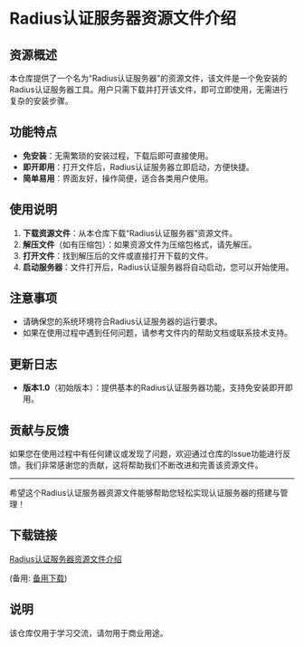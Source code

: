 # Radius认证服务器资源文件介绍

## 资源概述

本仓库提供了一个名为“Radius认证服务器”的资源文件，该文件是一个免安装的Radius认证服务器工具。用户只需下载并打开该文件，即可立即使用，无需进行复杂的安装步骤。

## 功能特点

- **免安装**：无需繁琐的安装过程，下载后即可直接使用。
- **即开即用**：打开文件后，Radius认证服务器立即启动，方便快捷。
- **简单易用**：界面友好，操作简便，适合各类用户使用。

## 使用说明

1. **下载资源文件**：从本仓库下载“Radius认证服务器”资源文件。
2. **解压文件**（如有压缩包）：如果资源文件为压缩包格式，请先解压。
3. **打开文件**：找到解压后的文件或直接打开下载的文件。
4. **启动服务器**：文件打开后，Radius认证服务器将自动启动，您可以开始使用。

## 注意事项

- 请确保您的系统环境符合Radius认证服务器的运行要求。
- 如果在使用过程中遇到任何问题，请参考文件内的帮助文档或联系技术支持。

## 更新日志

- **版本1.0**（初始版本）：提供基本的Radius认证服务器功能，支持免安装即开即用。

## 贡献与反馈

如果您在使用过程中有任何建议或发现了问题，欢迎通过仓库的Issue功能进行反馈。我们非常感谢您的贡献，这将帮助我们不断改进和完善该资源文件。

---

希望这个Radius认证服务器资源文件能够帮助您轻松实现认证服务器的搭建与管理！

## 下载链接
[Radius认证服务器资源文件介绍](https://pan.quark.cn/s/4ab81c4dc889) 

(备用: [备用下载](https://pan.baidu.com/s/1WRb9YTMnqUgXhTzFhmiu1A?pwd=1234))

## 说明

该仓库仅用于学习交流，请勿用于商业用途。
